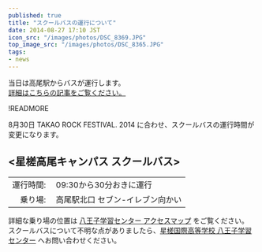 ```yaml
---
published: true
title: "スクールバスの運行について"
date: 2014-08-27 17:10 JST
icon_src: "/images/photos/DSC_8369.JPG"
top_image_src: "/images/photos/DSC_8365.JPG"
tags:
- news
---
```

当日は高尾駅からバスが運行します。  
[詳細はこちらの記事をご覧ください。](/articles/2014/08/27/info-bus.html)

!READMORE

8月30日 TAKAO ROCK FESTIVAL. 2014 に合わせ、スクールバスの運行時間が変更になります。

&lt;星槎高尾キャンパス スクールバス&gt;
---------------------------------

|  |  |
|----------:|----------------------------------|
| 運行時間:&nbsp; | 09:30から30分おきに運行 |
| 乗り場:&nbsp; | 高尾駅北口 セブン-イレブン向かい |

詳細な乗り場の位置は [八王子学習センター アクセスマップ](http://seisa.ed.jp/hachi/access/) をご覧ください。  
スクールバスについて不明な点がありましたら、[星槎国際高等学校 八王子学習センター](http://seisa.ed.jp/hachi/access/) へお問い合わせください。
